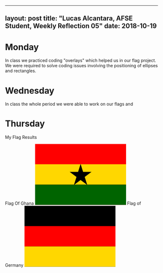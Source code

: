  ---
 layout: post
 title: "Lucas Alcantara, AFSE Student, Weekly Reflection 05" 
 date: 2018-10-19
 ---


# Monday
In class we practiced coding "overlays" which helped us in our flag project. We were required to solve coding issues
involving the positioning of ellipses and rectangles. 


# Wednesday
In class the whole period we were able to work on our flags and 



# Thursday
My Flag Results 

Flag Of Ghana ![ghana](/images/ghana.png) Flag of Germany ![Germany](/images/Germany.png)



